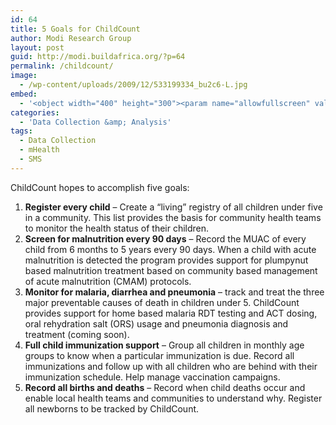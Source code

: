 ```yaml
---
id: 64
title: 5 Goals for ChildCount
author: Modi Research Group
layout: post
guid: http://modi.buildafrica.org/?p=64
permalink: /childcount/
image:
  - /wp-content/uploads/2009/12/533199334_bu2c6-L.jpg
embed:
  - '<object width="400" height="300"><param name="allowfullscreen" value="true" /><param name="allowscriptaccess" value="always" /><param name="movie" value="http://vimeo.com/moogaloop.swf?clip_id=4952220&server=vimeo.com&show_title=1&show_byline=1&show_portrait=0&color=&fullscreen=1" /><embed src="http://vimeo.com/moogaloop.swf?clip_id=4952220&server=vimeo.com&show_title=1&show_byline=1&show_portrait=0&color=&fullscreen=1" type="application/x-shockwave-flash" allowfullscreen="true" allowscriptaccess="always" width="400" height="300"></embed></object><p><a href="http://vimeo.com/4952220">RapidResponse Overview</a> from <a href="http://vimeo.com/user1435325">Matt Berg</a> on <a href="http://vimeo.com">Vimeo</a>.</p>'
categories:
  - 'Data Collection &amp; Analysis'
tags:
  - Data Collection
  - mHealth
  - SMS
---
```

ChildCount hopes to accomplish five goals:

  1. **Register every child** – Create a “living” registry of all children under five in a community. This list provides the basis for community health teams to monitor the health status of their children.
  2. **Screen for malnutrition every 90 days** &#8211; Record the MUAC of every child from 6 months to 5 years every 90 days. When a child with acute malnutrition is detected the program provides support for plumpynut based malnutrition treatment based on community based management of acute malnutrition (CMAM) protocols.
  3. **Monitor for malaria, diarrhea and pneumonia** – track and treat the three major preventable causes of death in children under 5. ChildCount provides support for home based malaria RDT testing and ACT dosing, oral rehydration salt (ORS) usage and pneumonia diagnosis and treatment (coming soon).
  4. **Full child immunization support** &#8211; Group all children in monthly age groups to know when a particular immunization is due. Record all immunizations and follow up with all children who are behind with their immunization schedule. Help manage vaccination campaigns.
  5. **Record all births and deaths** – Record when child deaths occur and enable local health teams and communities to understand why. Register all newborns to be tracked by ChildCount.
